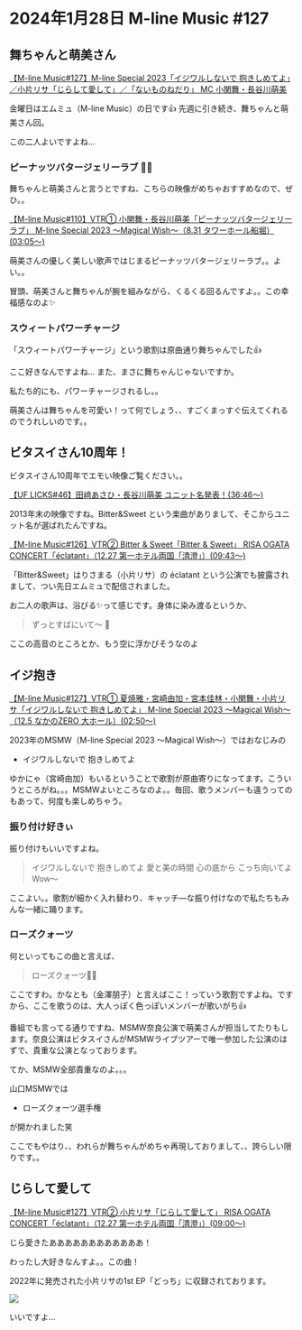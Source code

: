 # 2024年1月28日 M-line Music #127

## 舞ちゃんと萌美さん

[【M-line Music#127】M-line Special 2023「イジワルしないで 抱きしめてよ」／小片リサ「じらして愛して」／「ないものねだり」 MC 小関舞・長谷川萌美](https://www.youtube.com/watch?v=W9kGuqorezA)

金曜日はエムミュ（M-line Music）の日です👍 先週に引き続き、舞ちゃんと萌美さん回。

この二人よいですよね…

### ピーナッツバタージェリーラブ 🥜🍓

舞ちゃんと萌美さんと言うとですね、こちらの映像がめちゃおすすめなので、ぜひ。。

[【M-line Music#110】VTR① 小関舞・長谷川萌美「ピーナッツバタージェリーラブ」 M-line Special 2023 ～Magical Wish～（8.31 タワーホール船堀）(03:05～) ](https://www.youtube.com/watch?v=2JQfW2Yt4eo&t=3m5s)

萌美さんの優しく美しい歌声ではじまるピーナッツバタージェリーラブ。。よい。。

冒頭、萌美さんと舞ちゃんが腕を組みながら、くるくる回るんですよ。。この幸福感なのよ✨

### スウィートパワーチャージ

「スウィートパワーチャージ」という歌割は原曲通り舞ちゃんでした👍

ここ好きなんですよね… また、まさに舞ちゃんじゃないですか。

私たち的にも、パワーチャージされるし。。

萌美さんは舞ちゃんを可愛い！って何でしょう、、すごくまっすぐ伝えてくれるのでうれしいのです。。

## ビタスイさん10周年！

ビタスイさん10周年でエモい映像ご覧ください。。

[【UF LICKS#46】田﨑あさひ・長谷川萌美 ユニット名発表！(36:46～)]( https://www.youtube.com/watch?v=SL-2niJ8FaI&t=36m46s)

2013年末の映像ですね。Bitter&Sweet という楽曲がありまして、そこからユニット名が選ばれたんですね。

[【M-line Music#126】VTR② Bitter & Sweet「Bitter & Sweet」 RISA OGATA CONCERT「éclatant」（12.27 第一ホテル両国「清澄」）(09:43～)](https://www.youtube.com/watch?v=VdqWrgrrdYc&t=9m43s)

「Bitter&Sweet」はりさまる（小片リサ）の éclatant という公演でも披露されまして、つい先日エムミュで配信されました。

お二人の歌声は、浴びる✨って感じです。身体に染み渡るというか、

> ずっとすばにいて～ 🎵

ここの高音のところとか、もう空に浮かびそうなのよ

## イジ抱き

[【M-line Music#127】VTR① 夏焼雅・宮崎由加・宮本佳林・小関舞・小片リサ「イジワルしないで 抱きしめてよ」 M-line Special 2023 ～Magical Wish～（12.5 なかのZERO 大ホール）(02:50～) ](https://www.youtube.com/watch?v=W9kGuqorezA&t=2m50s)

2023年のMSMW（M-line Special 2023 ～Magical Wish～）ではおなじみの

* イジワルしないで 抱きしめてよ

ゆかにゃ（宮崎由加）もいるということで歌割が原曲寄りになってます。こういうところがね。。。MSMWよいところなのよ。。毎回、歌うメンバーも違うってのもあって、何度も楽しめちゃう。

### 振り付け好きぃ

振り付けもいいですよね。

> イジワルしないで 抱きしめてよ 愛と美の時間 心の底から こっち向いてよ Wow～

ここよい。。歌割が細かく入れ替わり、キャッチ―な振り付けなので私たちもみんな一緒に踊ります。

### ローズクォーツ

何といってもこの曲と言えば、

> ローズクォーツ🌹💎 

ここですわ。かなとも（金澤朋子）と言えばここ！っていう歌割ですよね。ですから、ここを歌うのは、大人っぽく色っぽいメンバーが歌いがち👍

番組でも言ってる通りですね、MSMW奈良公演で萌美さんが担当してたりもします。奈良公演はビタスイさんがMSMWライブツアーで唯一参加した公演のはずで、貴重な公演となっております。

てか、MSMW全部貴重なのよ。。。

山口MSMWでは

* ローズクォーツ選手権

が開かれました笑

ここでもやはり、、われらが舞ちゃんがめちゃ再現しておりまして、、誇らしい限りです。。

## じらして愛して

[【M-line Music#127】VTR② 小片リサ「じらして愛して」 RISA OGATA CONCERT「éclatant」（12.27 第一ホテル両国「清澄」）(09:00～) ](https://www.youtube.com/watch?v=W9kGuqorezA&t=9m0s)

じら愛きたああああああああああああ！

わったし大好きなんすよ。。この曲！

2022年に発売された小片リサの1st EP「どっち」に収録されております。

![](https://up-front-works-sp.com/mlinemusic/assets/images/release/EPCE-7707.jpg)

いいですよ… 